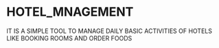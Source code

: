 # HOTEL_MNAGEMENT
IT IS A SIMPLE TOOL TO MANAGE DAILY BASIC ACTIVITIES OF HOTELS LIKE BOOKING ROOMS AND ORDER FOODS
